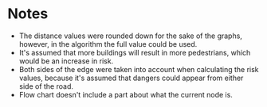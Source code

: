 # Notes

- The distance values were rounded down for the sake of the graphs, however, in the algorithm the full value could be used.
- It's assumed that more buildings will result in more pedestrians, which would be an increase in risk.
- Both sides of the edge were taken into account when calculating the risk values, because it's assumed that dangers could appear from either side of the road.
- Flow chart doesn't include a part about what the current node is.
